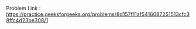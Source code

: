 Problem Link : https://practice.geeksforgeeks.org/problems/8d157f11af5416087251513cfc38ffc4d23be308/1